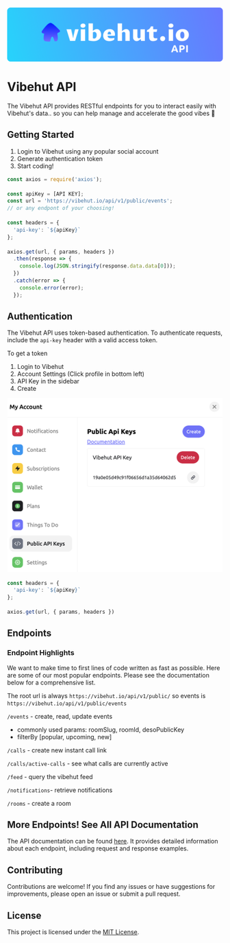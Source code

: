 ![Vibehut.io API](images/header.png)
# Vibehut API

The Vibehut API provides RESTful endpoints for you to interact easily with Vibehut's data.. so you can help manage and accelerate the good vibes 💪

## Getting Started

1. Login to Vibehut using any popular social account
2. Generate authentication token
3. Start coding!

```js
const axios = require('axios');

const apiKey = [API KEY];
const url = 'https://vibehut.io/api/v1/public/events'; 
// or any endpont of your choosing!

const headers = {
  'api-key': `${apiKey}`
};

axios.get(url, { params, headers })
  .then(response => {
    console.log(JSON.stringify(response.data.data[0]));
  })
  .catch(error => {
    console.error(error);
  });
```

## Authentication

The Vibehut API uses token-based authentication. To authenticate requests, include the `api-key` header with a valid access token. 

To get a token 
1. Login to Vibehut
2. Account Settings (Click profile in bottom left)
3. API Key in the sidebar
4. Create

![Account Settings](images/api.png)

```js
const headers = {
  'api-key': `${apiKey}`
};

axios.get(url, { params, headers })
```

## Endpoints

### Endpoint Highlights

We want to make time to first lines of code written as fast as possible. Here are some of our most popular endpoints. Please see the documentation below for a comprehensive list.

The root url is always `https://vibehut.io/api/v1/public/` so events is `https://vibehut.io/api/v1/public/events` 

`/events` - create, read, update events
- commonly used params: roomSlug, roomId, desoPublicKey
- filterBy [popular, upcoming, new]

`/calls` - create new instant call link

`/calls/active-calls` - see what calls are currently active

`/feed` - query the vibehut feed

`/notifications`- retrieve notifications

`/rooms` - create a room

## More Endpoints! See All API Documentation

The API documentation can be found [here](https://vibehut.notion.site/Vibehut-V1-Api-6f005655867747228cd5fef603f2ca45?pvs=4). It provides detailed information about each endpoint, including request and response examples.


## Contributing

Contributions are welcome! If you find any issues or have suggestions for improvements, please open an issue or submit a pull request.

## License

This project is licensed under the [MIT License](https://opensource.org/licenses/MIT).
